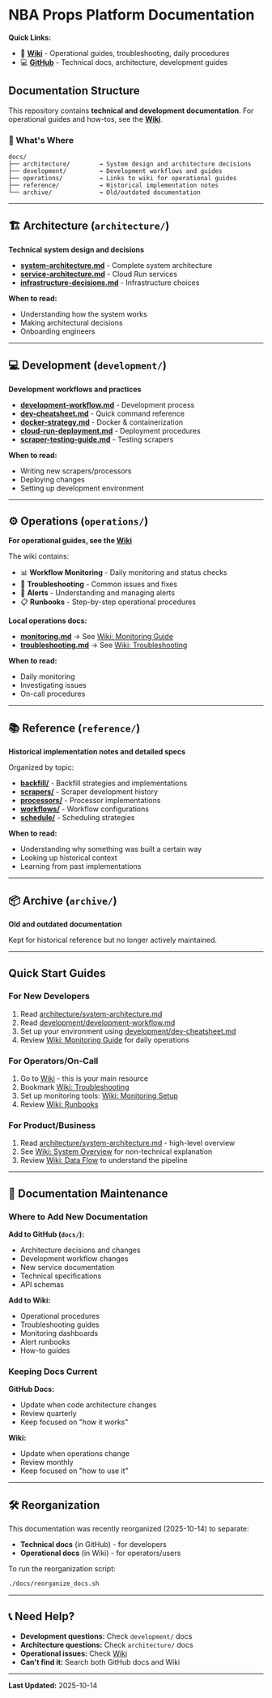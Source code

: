 # NBA Props Platform Documentation

**Quick Links:**
- 📖 **[Wiki](https://your-wiki-url)** - Operational guides, troubleshooting, daily procedures
- 💻 **[GitHub](.)** - Technical docs, architecture, development guides

## Documentation Structure

This repository contains **technical and development documentation**. For operational guides and how-tos, see the **[Wiki](https://your-wiki-url)**.

### 📁 What's Where

```
docs/
├── architecture/        → System design and architecture decisions
├── development/         → Development workflows and guides
├── operations/          → Links to wiki for operational guides
├── reference/           → Historical implementation notes
└── archive/             → Old/outdated documentation
```

---

## 🏗️ Architecture (`architecture/`)

**Technical system design and decisions**

- **[system-architecture.md](architecture/system-architecture.md)** - Complete system architecture
- **[service-architecture.md](architecture/service-architecture.md)** - Cloud Run services
- **[infrastructure-decisions.md](architecture/infrastructure-decisions.md)** - Infrastructure choices

**When to read:**
- Understanding how the system works
- Making architectural decisions
- Onboarding engineers

---

## 💻 Development (`development/`)

**Development workflows and practices**

- **[development-workflow.md](development/development-workflow.md)** - Development process
- **[dev-cheatsheet.md](development/dev-cheatsheet.md)** - Quick command reference
- **[docker-strategy.md](development/docker-strategy.md)** - Docker & containerization
- **[cloud-run-deployment.md](development/cloud-run-deployment.md)** - Deployment procedures
- **[scraper-testing-guide.md](development/scraper-testing-guide.md)** - Testing scrapers

**When to read:**
- Writing new scrapers/processors
- Deploying changes
- Setting up development environment

---

## ⚙️ Operations (`operations/`)

**For operational guides, see the [Wiki](https://your-wiki-url)**

The wiki contains:
- 📊 **Workflow Monitoring** - Daily monitoring and status checks
- 🔧 **Troubleshooting** - Common issues and fixes
- 🚨 **Alerts** - Understanding and managing alerts
- 📋 **Runbooks** - Step-by-step operational procedures

**Local operations docs:**
- **[monitoring.md](operations/monitoring.md)** → See [Wiki: Monitoring Guide](https://your-wiki-url/monitoring)
- **[troubleshooting.md](operations/troubleshooting.md)** → See [Wiki: Troubleshooting](https://your-wiki-url/troubleshooting)

**When to read:**
- Daily monitoring
- Investigating issues
- On-call procedures

---

## 📚 Reference (`reference/`)

**Historical implementation notes and detailed specs**

Organized by topic:
- **[backfill/](reference/backfill/)** - Backfill strategies and implementations
- **[scrapers/](reference/scrapers/)** - Scraper development history
- **[processors/](reference/processors/)** - Processor implementations
- **[workflows/](reference/workflows/)** - Workflow configurations
- **[schedule/](reference/schedule/)** - Scheduling strategies

**When to read:**
- Understanding why something was built a certain way
- Looking up historical context
- Learning from past implementations

---

## 📦 Archive (`archive/`)

**Old and outdated documentation**

Kept for historical reference but no longer actively maintained.

---

## Quick Start Guides

### For New Developers
1. Read [architecture/system-architecture.md](architecture/system-architecture.md)
2. Read [development/development-workflow.md](development/development-workflow.md)
3. Set up your environment using [development/dev-cheatsheet.md](development/dev-cheatsheet.md)
4. Review [Wiki: Monitoring Guide](https://your-wiki-url/monitoring) for daily operations

### For Operators/On-Call
1. Go to [Wiki](https://your-wiki-url) - this is your main resource
2. Bookmark [Wiki: Troubleshooting](https://your-wiki-url/troubleshooting)
3. Set up monitoring tools: [Wiki: Monitoring Setup](https://your-wiki-url/monitoring)
4. Review [Wiki: Runbooks](https://your-wiki-url/runbooks)

### For Product/Business
1. Read [architecture/system-architecture.md](architecture/system-architecture.md) - high-level overview
2. See [Wiki: System Overview](https://your-wiki-url/overview) for non-technical explanation
3. Review [Wiki: Data Flow](https://your-wiki-url/data-flow) to understand the pipeline

---

## 🔄 Documentation Maintenance

### Where to Add New Documentation

**Add to GitHub (`docs/`):**
- Architecture decisions and changes
- Development workflow changes
- New service documentation
- Technical specifications
- API schemas

**Add to Wiki:**
- Operational procedures
- Troubleshooting guides
- Monitoring dashboards
- Alert runbooks
- How-to guides

### Keeping Docs Current

**GitHub Docs:**
- Update when code architecture changes
- Review quarterly
- Keep focused on "how it works"

**Wiki:**
- Update when operations change
- Review monthly
- Keep focused on "how to use it"

---

## 🛠️ Reorganization

This documentation was recently reorganized (2025-10-14) to separate:
- **Technical docs** (in GitHub) - for developers
- **Operational docs** (in Wiki) - for operators/users

To run the reorganization script:
```bash
./docs/reorganize_docs.sh
```

---

## 📞 Need Help?

- **Development questions:** Check `development/` docs
- **Architecture questions:** Check `architecture/` docs
- **Operational issues:** Check [Wiki](https://your-wiki-url)
- **Can't find it:** Search both GitHub docs and Wiki

---

**Last Updated:** 2025-10-14

